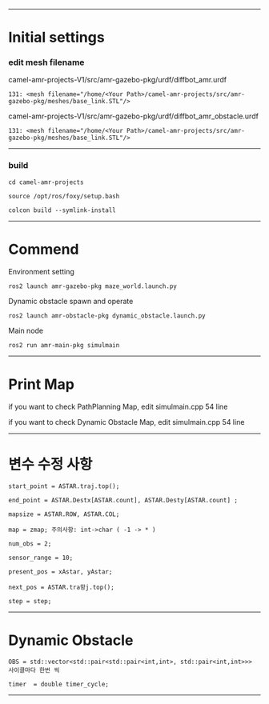 ----
# Initial settings

### edit mesh filename


camel-amr-projects-V1/src/amr-gazebo-pkg/urdf/diffbot_amr.urdf 


    131: <mesh filename="/home/<Your Path>/camel-amr-projects/src/amr-gazebo-pkg/meshes/base_link.STL"/>


camel-amr-projects-V1/src/amr-gazebo-pkg/urdf/diffbot_amr_obstacle.urdf


    131: <mesh filename="/home/<Your Path>/camel-amr-projects/src/amr-gazebo-pkg/meshes/base_link.STL"/>

---
### build

    cd camel-amr-projects

    source /opt/ros/foxy/setup.bash

    colcon build --symlink-install


----
# Commend
Environment setting


    ros2 launch amr-gazebo-pkg maze_world.launch.py

Dynamic obstacle spawn and operate


    ros2 launch amr-obstacle-pkg dynamic_obstacle.launch.py

Main node


    ros2 run amr-main-pkg simulmain

----
# Print Map

if you want to check PathPlanning Map, edit simulmain.cpp 54 line


if you want to check Dynamic Obstacle Map, edit simulmain.cpp 54 line

----
# 변수 수정 사항

    start_point = ASTAR.traj.top();

    end_point = ASTAR.Destx[ASTAR.count], ASTAR.Desty[ASTAR.count] ;

    mapsize = ASTAR.ROW, ASTAR.COL;

    map = zmap; 주의사항: int->char ( -1 -> * )

    num_obs = 2;

    sensor_range = 10;

    present_pos = xAstar, yAstar;

    next_pos = ASTAR.tra항j.top();

    step = step;

----
# Dynamic Obstacle
    
    OBS = std::vector<std::pair<std::pair<int,int>, std::pair<int,int>>> 사이클마다 한번 씩
    
    timer  = double timer_cycle;
----
